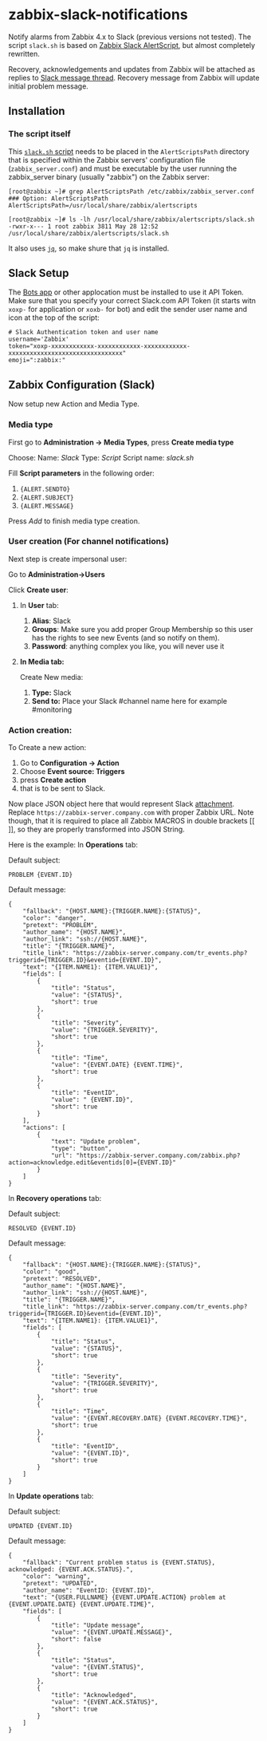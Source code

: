 # zabbix-slack-notifications
Notify alarms from Zabbix 4.x to Slack (previous versions not tested). The script `slack.sh` is based on [Zabbix Slack AlertScript](https://github.com/ericoc/zabbix-slack-alertscript), but almost completely rewritten.

Recovery, acknowledgements and updates from Zabbix will be attached as replies to [Slack message thread](https://slackhq.com/threaded-messaging-comes-to-slack). Recovery message from Zabbix will update initial problem message.

Installation
------------

### The script itself

This [`slack.sh` script](slack.sh) needs to be placed in the `AlertScriptsPath` directory that is specified within the Zabbix servers' configuration file (`zabbix_server.conf`) and must be executable by the user running the zabbix_server binary (usually "zabbix") on the Zabbix server:

    [root@zabbix ~]# grep AlertScriptsPath /etc/zabbix/zabbix_server.conf
    ### Option: AlertScriptsPath
    AlertScriptsPath=/usr/local/share/zabbix/alertscripts

    [root@zabbix ~]# ls -lh /usr/local/share/zabbix/alertscripts/slack.sh
    -rwxr-x--- 1 root zabbix 3811 May 28 12:52 /usr/local/share/zabbix/alertscripts/slack.sh

It also uses [`jq`](https://stedolan.github.io/jq/), so make shure that `jq` is installed.


## Slack Setup

The [Bots app](https://slack.com/apps/A0F7YS25R-bots) or other applocation  must be installed to use it API Token.
Make sure that you specify your correct Slack.com API Token (it starts witn `xoxp-` for application or `xoxb-` for bot) and edit the sender user name and icon at the top of the script:

    # Slack Authentication token and user name
    username='Zabbix'
    token="xoxp-xxxxxxxxxxxx-xxxxxxxxxxxx-xxxxxxxxxxxx-xxxxxxxxxxxxxxxxxxxxxxxxxxxxxxxx"
    emoji=":zabbix:"


## Zabbix Configuration (Slack)
Now setup new Action and Media Type.

### Media type
First go to **Administration -> Media Types**, press **Create media type**  

Choose:
Name: *Slack*
Type: *Script*
Script name: *slack.sh*

Fill **Script parameters** in the following order:
1. `{ALERT.SENDTO}`
1. `{ALERT.SUBJECT}`
1. `{ALERT.MESSAGE}`

Press *Add* to finish media type creation.

### User creation (For channel notifications)
Next step is create impersonal user:

Go to **Administration->Users**

Click **Create user**:

1. In **User** tab:
    1. **Alias**: Slack
    1. **Groups**: Make sure you add proper Group Membership so this user has the rights to see new Events (and so notify on them).
    1. **Password**: anything complex you like, you will never use it
1. **In Media tab:**

    Create New media:
      1. **Type:** Slack
      1. **Send to:** Place your Slack #channel name here for example #monitoring

### Action creation:

To Create a new action:

1. Go to **Configuration -> Action**
1. Choose **Event source: Triggers**
1. press **Create action**
1. that is to be sent to Slack.

Now place JSON object here that would represent Slack [attachment](https://api.slack.com/docs/attachments). Replace `https://zabbix-server.company.com` with proper Zabbix URL. Note though, that it is required to place all Zabbix MACROS in double brackets [[ ]], so they are properly transformed into JSON String.

Here is the example:
In **Operations** tab:

Default subject:

```
PROBLEM {EVENT.ID}
```

Default message:

```
{
    "fallback": "{HOST.NAME}:{TRIGGER.NAME}:{STATUS}",
    "color": "danger",
    "pretext": "PROBLEM",
    "author_name": "{HOST.NAME}",
    "author_link": "ssh://{HOST.NAME}",
    "title": "{TRIGGER.NAME}",
    "title_link": "https://zabbix-server.company.com/tr_events.php?triggerid={TRIGGER.ID}&eventid={EVENT.ID}",
    "text": "{ITEM.NAME1}: {ITEM.VALUE1}",
    "fields": [
        {
            "title": "Status",
            "value": "{STATUS}",
            "short": true
        },
        {
            "title": "Severity",
            "value": "{TRIGGER.SEVERITY}",
            "short": true
        },
        {
            "title": "Time",
            "value": "{EVENT.DATE} {EVENT.TIME}",
            "short": true
        },
        {
            "title": "EventID",
            "value": " {EVENT.ID}",
            "short": true
        }
    ],
    "actions": [
        {
            "text": "Update problem",
            "type": "button",
            "url": "https://zabbix-server.company.com/zabbix.php?action=acknowledge.edit&eventids[0]={EVENT.ID}"
        }
    ]
}
```

In **Recovery operations** tab:

Default subject:

```
RESOLVED {EVENT.ID}
```

Default message:

```
{
    "fallback": "{HOST.NAME}:{TRIGGER.NAME}:{STATUS}",
    "color": "good",
    "pretext": "RESOLVED",
    "author_name": "{HOST.NAME}",
    "author_link": "ssh://{HOST.NAME}",
    "title": "{TRIGGER.NAME}",
    "title_link": "https://zabbix-server.company.com/tr_events.php?triggerid={TRIGGER.ID}&eventid={EVENT.ID}",
    "text": "{ITEM.NAME1}: {ITEM.VALUE1}",
    "fields": [
        {
            "title": "Status",
            "value": "{STATUS}",
            "short": true
        },
        {
            "title": "Severity",
            "value": "{TRIGGER.SEVERITY}",
            "short": true
        },
        {
            "title": "Time",
            "value": "{EVENT.RECOVERY.DATE} {EVENT.RECOVERY.TIME}",
            "short": true
        },
        {
            "title": "EventID",
            "value": "{EVENT.ID}",
            "short": true
        }
    ]
}
```

In **Update operations** tab:

Default subject:

```
UPDATED {EVENT.ID}
```

Default message:

```
{
    "fallback": "Current problem status is {EVENT.STATUS}, acknowledged: {EVENT.ACK.STATUS}.",
    "color": "warning",
    "pretext": "UPDATED",
    "author_name": "EventID: {EVENT.ID}",
    "text": "{USER.FULLNAME} {EVENT.UPDATE.ACTION} problem at {EVENT.UPDATE.DATE} {EVENT.UPDATE.TIME}",
    "fields": [
        {
            "title": "Update message",
            "value": "{EVENT.UPDATE.MESSAGE}",
            "short": false
        },
        {
            "title": "Status",
            "value": "{EVENT.STATUS}",
            "short": true
        },
        {
            "title": "Acknowledged",
            "value": "{EVENT.ACK.STATUS}",
            "short": true
        }
    ]
}
```
